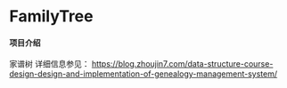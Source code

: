 # FamilyTree

#### 项目介绍
家谱树
详细信息参见：
https://blog.zhoujin7.com/data-structure-course-design-design-and-implementation-of-genealogy-management-system/
